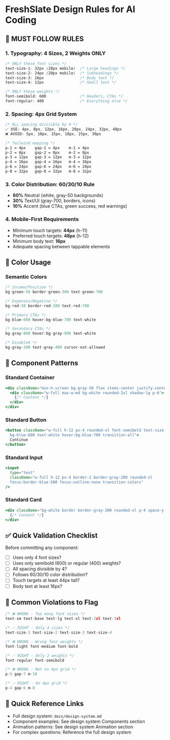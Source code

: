 # FreshSlate Design Rules for AI Coding

## 🚨 MUST FOLLOW RULES

### 1. Typography: 4 Sizes, 2 Weights ONLY
```css
/* ONLY these font sizes */
text-size-1: 32px (28px mobile)  /* Large headings */
text-size-2: 24px (20px mobile)  /* Subheadings */
text-size-3: 16px                /* Body text */
text-size-4: 12px                /* Small text */

/* ONLY these weights */
font-semibold: 600               /* Headers, CTAs */
font-regular: 400                /* Everything else */
```

### 2. Spacing: 4px Grid System
```css
/* ALL spacing divisible by 4 */
✅ USE: 4px, 8px, 12px, 16px, 20px, 24px, 32px, 48px
❌ AVOID: 5px, 10px, 15px, 18px, 25px, 30px

/* Tailwind mapping */
p-1 = 4px    gap-1 = 4px    m-1 = 4px
p-2 = 8px    gap-2 = 8px    m-2 = 8px
p-3 = 12px   gap-3 = 12px   m-3 = 12px
p-4 = 16px   gap-4 = 16px   m-4 = 16px
p-6 = 24px   gap-6 = 24px   m-6 = 24px
p-8 = 32px   gap-8 = 32px   m-8 = 32px
```

### 3. Color Distribution: 60/30/10 Rule
- **60%** Neutral (white, gray-50 backgrounds)
- **30%** Text/UI (gray-700, borders, icons)
- **10%** Accent (blue CTAs, green success, red warnings)

### 4. Mobile-First Requirements
- Minimum touch targets: **44px** (h-11)
- Preferred touch targets: **48px** (h-12)
- Minimum body text: **16px**
- Adequate spacing between tappable elements

## 🎨 Color Usage

### Semantic Colors
```jsx
/* Income/Positive */
bg-green-50 border-green-300 text-green-700

/* Expenses/Negative */
bg-red-50 border-red-200 text-red-700

/* Primary CTAs */
bg-blue-600 hover:bg-blue-700 text-white

/* Secondary CTAs */
bg-gray-800 hover:bg-gray-900 text-white

/* Disabled */
bg-gray-200 text-gray-400 cursor-not-allowed
```

## 📐 Component Patterns

### Standard Container
```jsx
<div className="min-h-screen bg-gray-50 flex items-center justify-center p-4">
  <div className="w-full max-w-md bg-white rounded-2xl shadow-lg p-6">
    {/* Content */}
  </div>
</div>
```

### Standard Button
```jsx
<button className="w-full h-12 px-4 rounded-xl font-semibold text-size-3 
  bg-blue-600 text-white hover:bg-blue-700 transition-all">
  Continue
</button>
```

### Standard Input
```jsx
<input
  type="text"
  className="w-full h-12 px-4 border-2 border-gray-200 rounded-xl 
  focus:border-blue-500 focus:outline-none transition-colors"
/>
```

### Standard Card
```jsx
<div className="bg-white border border-gray-200 rounded-xl p-4 space-y-3">
  {/* Content */}
</div>
```

## ✅ Quick Validation Checklist

Before committing any component:
- [ ] Uses only 4 font sizes?
- [ ] Uses only semibold (600) or regular (400) weights?
- [ ] All spacing divisible by 4?
- [ ] Follows 60/30/10 color distribution?
- [ ] Touch targets at least 44px tall?
- [ ] Body text at least 16px?

## 🚫 Common Violations to Flag

```jsx
/* ❌ WRONG - Too many font sizes */
text-sm text-base text-lg text-xl text-2xl text-3xl

/* ✅ RIGHT - Only 4 sizes */
text-size-1 text-size-2 text-size-3 text-size-4

/* ❌ WRONG - Wrong font weights */
font-light font-medium font-bold

/* ✅ RIGHT - Only 2 weights */
font-regular font-semibold

/* ❌ WRONG - Not on 4px grid */
p-5 gap-7 m-10

/* ✅ RIGHT - On 4px grid */
p-4 gap-6 m-8
```

## 📍 Quick Reference Links

- Full design system: `docs/design-system.md`
- Component examples: See design system Components section
- Animation patterns: See design system Animation section
- For complex questions: Reference the full design system